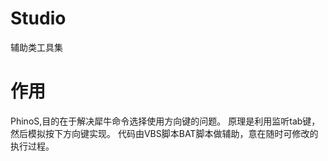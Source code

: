 # Studio
辅助类工具集
# 作用
PhinoS,目的在于解决犀牛命令选择使用方向键的问题。
原理是利用监听tab键，然后模拟按下方向键实现。
代码由VBS脚本BAT脚本做辅助，意在随时可修改的执行过程。
